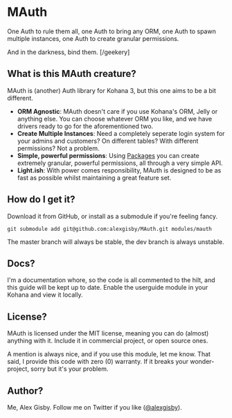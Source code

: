 # MAuth

One Auth to rule them all, one Auth to bring any ORM, one Auth to spawn multiple instances, one Auth to create granular permissions.

And in the darkness, bind them. [/geekery]

## What is this MAuth creature?

MAuth is (another) Auth library for Kohana 3, but this one aims to be a bit different.

- **ORM Agnostic**: MAuth doesn't care if you use Kohana's ORM, Jelly or anything else. You can choose whatever ORM you like, and we have drivers ready to go for the aforementioned two.
- **Create Multiple Instances**: Need a completely seperate login system for your admins and customers? On different tables? With different permissions? Not a problem.
- **Simple, powerful permissions**: Using [Packages](mauth.packages) you can create extremely granular, powerful permissions, all through a very simple API.
- **Light.ish**: With power comes responsibility, MAuth is designed to be as fast as possible whilst maintaining a great feature set.

## How do I get it?

Download it from GitHub, or install as a submodule if you're feeling fancy.
	
	git submodule add git@github.com:alexgisby/MAuth.git modules/mauth
	
The master branch will always be stable, the dev branch is always unstable.

## Docs?

I'm a documentation whore, so the code is all commented to the hilt, and this guide will be kept up to date. Enable the userguide module in your Kohana and view it locally.

## License?

MAuth is licensed under the MIT license, meaning you can do (almost) anything with it. Include it in commercial project, or open source ones.

A mention is always nice, and if you use this module, let me know. That said, I provide this code with zero (0) warranty. If it breaks your wonder-project, sorry but it's your problem.

## Author?

Me, Alex Gisby. Follow me on Twitter if you like ([@alexgisby](http://twitter.com/alexgisby)).